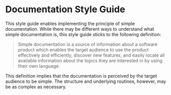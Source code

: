 # Documentation Style Guide

This style guide enables implementing the principle of simple documentation. While there may be different ways to understand what simple documentation is, this style guide sticks to the following definition:

> Simple documentation is a source of information about a software product which enables the target audience to use the product effectively and efficiently, discover new features, and easily locate all available information about the topics they are interested in by using their own language.

This definition implies that the documentation is perceived by the target audience to be simple. The structure and underlying routines, however, may be as complex as necessary.

